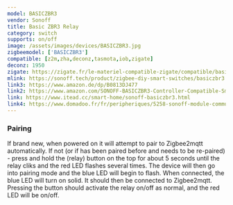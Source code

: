 ```yaml
---
model: BASICZBR3
vendor: Sonoff
title: Basic ZBR3 Relay
category: switch
supports: on/off
image: /assets/images/devices/BASICZBR3.jpg
zigbeemodel: ['BASICZBR3']
compatible: [z2m,zha,deconz,tasmota,iob,zigate]
deconz: 1950
zigate: https://zigate.fr/le-materiel-compatible-zigate/compatible/basiczbr3
mlink: https://sonoff.tech/product/zigbee-diy-smart-switches/basiczbr3
link3: https://www.amazon.de/dp/B0813DJ477
link2: https://www.amazon.com/SONOFF-BASICZBR3-Controller-Compatible-SmartThings/dp/B07ZPRXMMD
link: https://www.itead.cc/smart-home/sonoff-basiczbr3.html
link4: https://www.domadoo.fr/fr/peripheriques/5258-sonoff-module-commutateur-10a-zigbee-30.html
---
```

### Pairing
If brand new, when powered on it will attempt to pair to Zigbee2mqtt automatically. If not (or if has been paired before and needs to be re-paired) - press and hold the (relay) button on the top for about 5 seconds until the relay cliks and the red LED flashes several times. The device will then go into pairing mode and the blue LED will begin to flash. When connected, the blue LED will turn on solid. It should then be connected to Zigbee2mqtt. Pressing the button should activate the relay on/off as normal, and the red LED will be on/off. 

